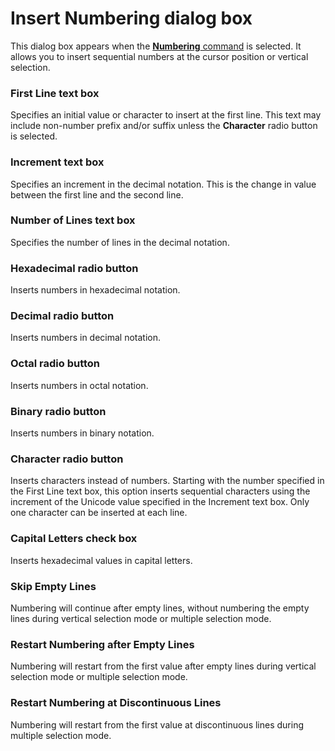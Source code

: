 # Insert Numbering dialog box

This dialog box appears when the [**Numbering** command](../../cmd/edit/numbering) is selected. It allows you to insert sequential numbers at the cursor position or vertical selection.

### First Line text box

Specifies an initial value or character to insert at the first line. This text may include non-number prefix and/or suffix unless the **Character** radio button is selected.

### Increment text box

Specifies an increment in the decimal notation. This is the change in value between the first line and the second line.

### Number of Lines text box

Specifies the number of lines in the decimal notation.

### Hexadecimal radio button

Inserts numbers in hexadecimal notation.

### Decimal radio button

Inserts numbers in decimal notation.

### Octal radio button

Inserts numbers in octal notation.

### Binary radio button

Inserts numbers in binary notation.

### Character radio button

Inserts characters instead of numbers. Starting with the number specified in
the First Line text box, this option inserts sequential characters using the
increment of the Unicode value specified in the Increment text box. Only one
character can be inserted at each line.

### Capital Letters check box

Inserts hexadecimal values in capital letters.

### Skip Empty Lines

Numbering will continue after empty lines, without numbering the empty lines during vertical selection mode or multiple selection mode.

### Restart Numbering after Empty Lines

Numbering will restart from the first value after empty lines during vertical selection mode or multiple selection mode.

### Restart Numbering at Discontinuous Lines

Numbering will restart from the first value at discontinuous lines during multiple selection mode.

